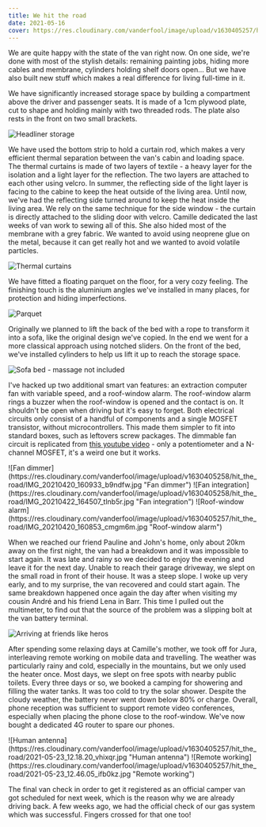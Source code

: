 ```yaml
---
title: We hit the road
date: 2021-05-16
cover: https://res.cloudinary.com/vanderfool/image/upload/v1630405257/hit_the_road/IMG-20210511-WA0001_qzw503.jpg
---
```

We are quite happy with the state of the van right now.
On one side, we're done with most of the stylish details: remaining painting jobs, hiding more cables and membrane, cylinders holding shelf doors open...
But we have also built new stuff which makes a real difference for living full-time in it.

We have significantly increased storage space by building a compartment above the driver and passenger seats.
It is made of a 1cm plywood plate, cut to shape and holding mainly with two threaded rods.
The plate also rests in the front on two small brackets.

![Headliner storage](https://res.cloudinary.com/vanderfool/image/upload/v1630405258/hit_the_road/IMG_20210424_193108_nd3k7f.jpg "Headliner storage")

We have used the bottom strip to hold a curtain rod, which makes a very efficient thermal separation between the van's cabin and loading space.
The thermal curtains is made of two layers of textile - a heavy layer for the isolation and a light layer for the reflection.
The two layers are attached to each other using velcro.
In summer, the reflecting side of the light layer is facing to the cabine to keep the heat outside of the living area.
Until now, we've had the reflecting side turned around to keep the heat inside the living area.
We rely on the same technique for the side window - the curtain is directly attached to the sliding door with velcro.
Camille dedicated the last weeks of van work to sewing all of this.
She also hided most of the membrane with a grey fabric.
We wanted to avoid using neoprene glue on the metal, because it can get really hot and we wanted to avoid volatile particles.

![Thermal curtains](https://res.cloudinary.com/vanderfool/image/upload/v1630405257/hit_the_road/2021-05-23_12.46.16_wp6hn6.jpg "Thermal curtains")

We have fitted a floating parquet on the floor, for a very cozy feeling.
The finishing touch is the aluminium angles we've installed in many places, for protection and hiding imperfections.

![Parquet](https://res.cloudinary.com/vanderfool/image/upload/v1630405258/hit_the_road/IMG_20210425_175804_ahgwxd.jpg "Parquet")

Originally we planned to lift the back of the bed with a rope to transform it into a sofa, like the original design we've copied.
In the end we went for a more classical approach using notched sliders.
On the front of the bed, we've installed cylinders to help us lift it up to reach the storage space.

![Sofa bed - massage not included](https://res.cloudinary.com/vanderfool/image/upload/v1630405260/hit_the_road/received_511529293537597_iddr12.jpg "Sofa bed - massage not included")

I've hacked up two additional smart van features: an extraction computer fan with variable speed, and a roof-window alarm.
The roof-window alarm rings a buzzer when the roof-window is opened and the contact is on.
It shouldn't be open when driving but it's easy to forget.
Both electrical circuits only consist of a handful of components and a single MOSFET transistor, without microcontrollers.
This made them simpler to fit into standard boxes, such as leftovers screw packages.
The dimmable fan circuit is replicated from [this youtube video](https://www.youtube.com/watch?v=8e64L5RWYGM) - only a potentiometer and a N-channel MOSFET, it's a weird one but it works.

<div class="row-image">
![Fan dimmer](https://res.cloudinary.com/vanderfool/image/upload/v1630405258/hit_the_road/IMG_20210420_160933_b9ndfw.jpg "Fan dimmer")
![Fan integration](https://res.cloudinary.com/vanderfool/image/upload/v1630405258/hit_the_road/IMG_20210422_164507_tlnb5r.jpg "Fan integration")
![Roof-window alarm](https://res.cloudinary.com/vanderfool/image/upload/v1630405257/hit_the_road/IMG_20210420_160853_cmgm6m.jpg "Roof-window alarm")
</div>

When we reached our friend Pauline and John's home, only about 20km away on the first night, the van had a breakdown and it was impossible to start again.
It was late and rainy so we decided to enjoy the evening and leave it for the next day.
Unable to reach their garage driveway, we slept on the small road in front of their house.
It was a steep slope.
I woke up very early, and to my surprise, the van recovered and could start again.
The same breakdown happened once again the day after when visiting my cousin André and his friend Lena in Barr.
This time I pulled out the multimeter, to find out that the source of the problem was a slipping bolt at the van battery terminal.

![Arriving at friends like heros](https://res.cloudinary.com/vanderfool/image/upload/v1630405258/hit_the_road/IMG_20210510_222109_tjv5bw.jpg "Arriving at friends like heros")

After spending some relaxing days at Camille's mother, we took off for Jura, interleaving remote working on mobile data and travelling.
The weather was particularly rainy and cold, especially in the mountains, but we only used the heater once.
Most days, we slept on free spots with nearby public toilets.
Every three days or so, we booked a camping for showering and filling the water tanks.
It was too cold to try the solar shower.
Despite the cloudy weather, the battery never went down below 80% or charge.
Overall, phone reception was sufficient to support remote video conferences, especially when placing the phone close to the roof-window.
We've now bought a dedicated 4G router to spare our phones.

<div class="row-image">
![Human antenna](https://res.cloudinary.com/vanderfool/image/upload/v1630405257/hit_the_road/2021-05-23_12.18.20_vhixqr.jpg "Human antenna")
![Remote working](https://res.cloudinary.com/vanderfool/image/upload/v1630405257/hit_the_road/2021-05-23_12.46.05_ifb0kz.jpg "Remote working")
</div>

The final van check in order to get it registered as an official camper van got scheduled for next week, which is the reason why we are already driving back.
A few weeks ago, we had the official check of our gas system which was successful.
Fingers crossed for that one too!
